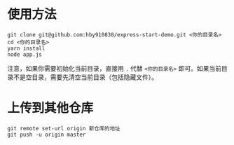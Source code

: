 # 使用方法

```
git clone git@github.com:hby910830/express-start-demo.git <你的目录名>
cd <你的目录名>
yarn install
node app.js 
```

注意，如果你需要初始化当前目录，直接用 `.` 代替 `<你的目录名>` 即可。如果当前目录不是空目录，需要先清空当前目录（包括隐藏文件）。

# 上传到其他仓库

```
git remote set-url origin 新仓库的地址
git push -u origin master
```

